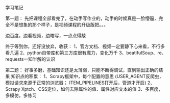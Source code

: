 学习笔记

第一题：
先把课程全部看完了，在动手写作业的，动手的时候真是一脸懵逼，完全不是想象的那个样子，是视频课程的升级版把。。。

边百度，边看视频，边瞎写，一点点得敲

终于等到你，还好没放弃，收获：
1、官方文档、视频一定要静下心来看，不行多看几遍
2、python自带库和第三方库很有魔力，变化万千
3、beatifulSoup、re、requests一知半解的认识

第二题：
好事多磨，基础知识还是太薄弱，只能不断得调试，直到输出正确的结果
知识点的积累：
1、Scrapy框架中，每个配置的意思
(USER_AGENT反爬虫，模拟请求来源于正常的浏览器；
ITEM_PIPELINES打开后，管道才开启)
2、Scrapy Xptch、CSS定位，如何去除属性的值、属性对应文本的值
3、多百度，多模仿，多练习

